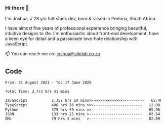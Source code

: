 ### Hi there 👋

I'm Joshua, a 28 y/o full-stack dev, born & raised in Pretoria, South Africa. 

I have almost five years of professional experience bringing beautiful, intuitive designs to life. I'm enthusiastic about front-end development, have a keen eye for detail and a passionate love-hate relationship with JavaScript.

📫 You can reach me on: joshua@sitelab.co.za

## **Code**

<!--START_SECTION:waka-->

```txt
From: 31 August 2021 - To: 17 June 2025

Total Time: 3,773 hrs 41 mins

JavaScript           2,358 hrs 14 mins>>>>>>>>>>>>>>>>---------   62.49 %
TypeScript           486 hrs 36 mins >>>----------------------   12.89 %
Python               375 hrs 59 mins >>-----------------------   09.96 %
JSON                 133 hrs 25 mins >------------------------   03.54 %
XML                  79 hrs 3 mins   >------------------------   02.09 %
```

<!--END_SECTION:waka-->
